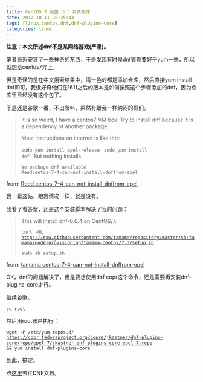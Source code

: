 ```yaml
---
title: CentOS 7 配置 dnf 及其插件
date: 2017-10-11 20:25:43
tags: [linux,centos,dnf,dnf-plugins-core]
categories: linux
---
```

**注意：本文所述dnf不是某网络游戏(严肃)。**

笔者最近安装了一些神奇的东西，于是发现有时候dnf管理要好于yum一些，所以就想给centos7弄上。

但是奇怪的是在中文搜索结果中，清一色的都是添加仓库，然后直接yum install dnf即可，我很好奇他们在1611之后的版本是如何按照这个步骤添加的dnf，因为仓库里已经没有这个包了。
<!-- more -->
于是还是谷歌一番，不出所料，果然有跟我一样纳闷的哥们。

> It is so weird, I have a centos7 VM box. Try to install dnf because it
> is a dependency of another package.
> 
> Most instructions on internet is like this:
> 
> <code>sudo yum install epel-release </code>
> <code>sudo yum install dnf </code>
> But nothing installs.
> 
> <code>No package dnf available Reedcentos-7-4-can-not-install-dnffrom-epel</code>

from: [Reed centos-7-4-can-not-install-dnffrom-epel][1]

我一看这帖，跟我情况一样，就是没有。

我看了看答案，还是这个安装脚本解决了我的问题：

> This will install dnf-0.6.4 on CentOS/7.
> 
> <code>curl -OL https://raw.githubusercontent.com/tamama/repository/master/sh/tamama/node-provisioning/tamama-centos/7.3/setup.sh</code>
> 
> <code>sudo sh setup.sh</code>
> 

from: [tamama centos-7-4-can-not-install-dnffrom-epel][2]

OK，dnf的问题解决了，但是要想使用dnf copr这个命令，还是需要再安装dnf-plugins-core才行。

继续谷歌。

<code>su root</code>

然后用root账户执行：

<code>wget -P /etc/yum.repos.d/ https://copr.fedoraproject.org/coprs/jkastner/dnf-plugins-core/repo/epel-7/jkastner-dnf-plugins-core-epel-7.repo && yum install dnf-plugins-core</code>

到此，搞定。

点[这里][3]去往DNF文档。


  [1]: https://serverfault.com/questions/874471/centos-7-4-can-not-install-dnffrom-epel
  [2]: https://serverfault.com/questions/874471/centos-7-4-can-not-install-dnffrom-epel
  [3]: http://dnf.readthedocs.io/en/latest/index.html